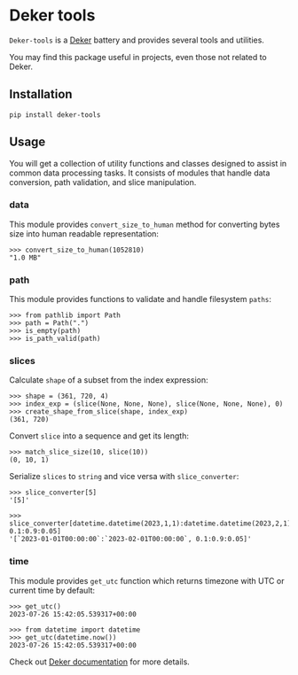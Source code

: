 # Deker tools

``Deker-tools`` is a [Deker](https://github.com/openweathermap/deker) battery and provides several tools and utilities. 

You may find this package useful in projects, even those not related to Deker.

## Installation
```
pip install deker-tools
```

## Usage

You will get a collection of utility functions and classes designed to assist in common data processing tasks.
It consists of modules that handle data conversion, path validation, and slice manipulation.

### data

This module provides ``convert_size_to_human`` method for converting bytes size into human readable representation:
```python-repl
>>> convert_size_to_human(1052810)
"1.0 MB"
```

### path

This module provides functions to validate and handle filesystem ``paths``:
```python-repl
>>> from pathlib import Path
>>> path = Path(".")
>>> is_empty(path)
>>> is_path_valid(path)
```

### slices

Calculate ``shape`` of a subset from the index expression:
```python-repl
>>> shape = (361, 720, 4)
>>> index_exp = (slice(None, None, None), slice(None, None, None), 0)
>>> create_shape_from_slice(shape, index_exp)
(361, 720)
```

Convert ``slice`` into a sequence and get its length:
```python-repl
>>> match_slice_size(10, slice(10))
(0, 10, 1)
```

Serialize ``slices`` to ``string`` and vice versa with ``slice_converter``:
```python-repl
>>> slice_converter[5]
'[5]'

>>> slice_converter[datetime.datetime(2023,1,1):datetime.datetime(2023,2,1), 0.1:0.9:0.05]
'[`2023-01-01T00:00:00`:`2023-02-01T00:00:00`, 0.1:0.9:0.05]'
```

### time

This module provides ``get_utc`` function which returns timezone with UTC or current time by default:
```python-repl
>>> get_utc()
2023-07-26 15:42:05.539317+00:00
```
```python-repl
>>> from datetime import datetime
>>> get_utc(datetime.now())
2023-07-26 15:42:05.539317+00:00
```

Check out [Deker documentation](https://docs.deker.io) for more details.
